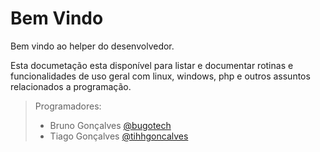 # Bem Vindo
Bem vindo ao helper do desenvolvedor.

Esta documetação esta disponível para listar e documentar rotinas e funcionalidades de uso geral com linux, windows, php e outros assuntos relacionados a programação.


> Programadores:
> - Bruno Gonçalves [@bugotech](https://twitter.com/bugotech)
> - Tiago Gonçalves [@tihhgoncalves](https://twitter.com/tihhgoncalves)
